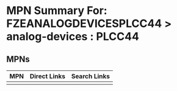 



# MPN Summary For: FZEANALOGDEVICESPLCC44 > analog-devices : PLCC44

## MPNs
  

|MPN|Direct Links|Search Links|
| :--- | :--- | :--- |
||||
